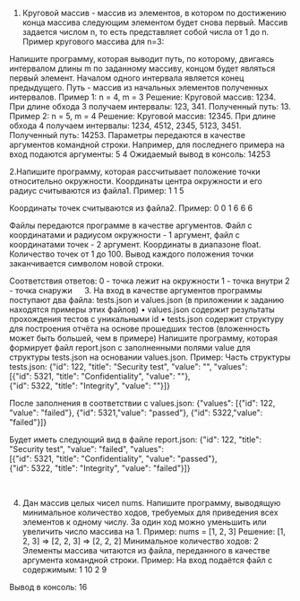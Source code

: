 1. Круговой массив - массив из элементов, в котором по достижению конца массива следующим элементом будет снова первый. Mассив задается числом n, то есть представляет собой числа от 1 до n. 
Пример кругового массива для n=3: 
  
Напишите программу, которая выводит путь, по которому, двигаясь интервалом длины m по заданному массиву, концом будет являться первый элемент. 
Началом одного интервала является конец предыдущего. Путь - массив из начальных элементов полученных интервалов. 
Пример 1: 
n = 4, m = 3 Решение: 
Круговой массив: 1234. При длине обхода 3 получаем интервалы: 123, 341. Полученный путь: 13. 
Пример 2: 
n = 5, m = 4 Решение: 
Круговой массив: 12345. При длине обхода 4 получаем интервалы: 1234, 4512, 2345, 5123, 3451. Полученный путь: 14253. 
Параметры передаются в качестве аргументов командной строки. 
Например, для последнего примера на вход подаются аргументы: 5 4 
Ожидаемый вывод в консоль: 14253 
 

 	 
2.Напишите программу, которая рассчитывает положение точки относительно окружности. 
Координаты центра окружности и его радиус считываются из файла1. 
Пример: 
  1 1 
  5 
 
Координаты точек считываются из файла2. 
Пример: 
  0	0 
  1	6 
  6 6 
 
Файлы передаются программе в качестве аргументов. Файл с координатами и радиусом окружности - 1 аргумент, файл с координатами точек - 2 аргумент. 
Координаты в диапазоне float. 
Количество точек от 1 до 100. 
Вывод каждого положения точки заканчивается символом новой строки. 
 
Соответствия ответов: 
0	- точка лежит на окружности 
1	- точка внутри 
2	- точка снаружи 
 
3. На вход в качестве аргументов программы поступают два файла: tests.json и values.json (в приложении к заданию находятся примеры этих файлов) 
•	values.json содержит результаты прохождения тестов с уникальными id 
•	tests.json содержит структуру для построения отчёта на основе прошедших тестов (вложенность может быть большей, чем в примере) 
Напишите программу, которая формирует файл report.json с заполненными полями value для структуры tests.json на основании values.json. 
Пример: 
Часть структуры tests.json: 
{"id": 122, "title": "Security test", "value": "", "values":  
[{"id": 5321, "title": "Confidentiality", "value": ""},  
{"id": 5322, "title": "Integrity", "value": ""}]} 
 
После заполнения в соответствии с values.json: 
{"values": [{"id": 122, "value": "failed"}, {"id": 5321,"value": "passed"}, {"id": 5322,"value": "failed"}]} 
 
Будет иметь следующий вид в файле report.json: 
{"id": 122, "title": "Security test", "value": "failed", "values":  
[{"id": 5321, "title": "Confidentiality", "value": "passed"},  
{"id": 5322, "title": "Integrity", "value": "failed"}]} 
 
 	
 
 
4. Дан массив целых чисел nums. Напишите программу, выводящую минимальное количество ходов, требуемых для приведения всех элементов к одному числу. За один ход можно уменьшить или увеличить число массива на 1. 
Пример: 
nums = [1, 2, 3] 
Решение: [1, 2, 3] => [2, 2, 3] => [2, 2, 2] Минимальное количество ходов: 2 
Элементы массива читаются из файла, переданного в качестве аргумента командной строки. 
Пример: 
На вход подаётся файл с содержимым: 
1 
10 
2 
9 
 
Вывод в консоль: 16 
